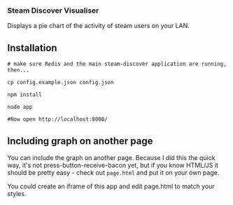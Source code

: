 ### Steam Discover Visualiser

Displays a pie chart of the activity of steam users on your LAN. 

## Installation

```
# make sure Redis and the main steam-discover application are running, then...

cp config.example.json config.json

npm install

node app

#Now open http://localhost:8000/
```

## Including graph on another page

You can include the graph on another page. Because I did this the quick way,
it's not press-button-receive-bacon yet, but if you know HTML/JS it should be 
pretty easy - check out `page.html` and put it on your own page. 

You could create an iframe of this app and edit page.html to match your styles. 